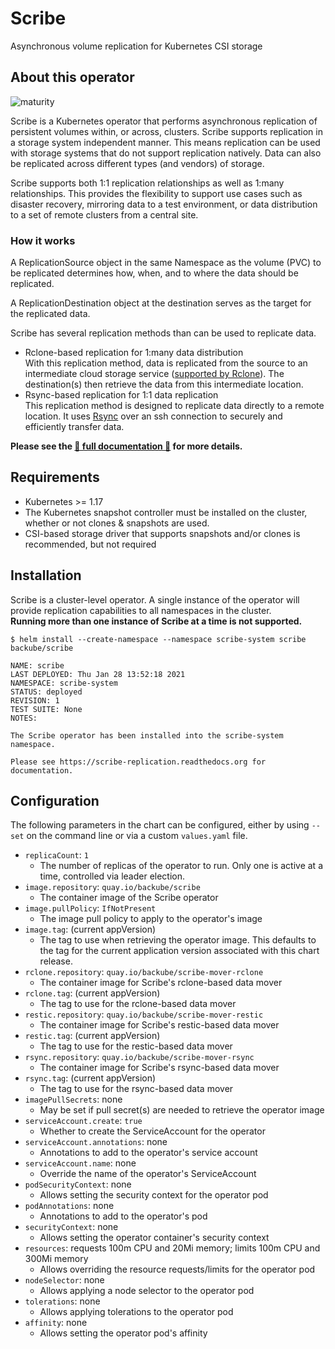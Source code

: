 # Scribe

Asynchronous volume replication for Kubernetes CSI storage

## About this operator

![maturity](https://img.shields.io/static/v1?label=maturity&message=alpha&color=red)

Scribe is a Kubernetes operator that performs asynchronous replication of
persistent volumes within, or across, clusters. Scribe supports replication in a
storage system independent manner. This means replication can be used with
storage systems that do not support replication natively. Data can also be
replicated across different types (and vendors) of storage.

Scribe supports both 1:1 replication relationships as well as 1:many
relationships. This provides the flexibility to support use cases such as
disaster recovery, mirroring data to a test environment, or data distribution to
a set of remote clusters from a central site.

### How it works

A ReplicationSource object in the same Namespace as the volume (PVC) to be
replicated determines how, when, and to where the data should be replicated.

A ReplicationDestination object at the destination serves as the target for the
replicated data.

Scribe has several replication methods than can be used to replicate data.

- Rclone-based replication for 1:many data distribution  
  With this replication method, data is replicated from the source to an
  intermediate cloud storage service ([supported by
  Rclone](https://rclone.org/#providers)). The destination(s) then retrieve the
  data from this intermediate location.
- Rsync-based replication for 1:1 data replication  
  This replication method is designed to replicate data directly to a remote
  location. It uses [Rsync](https://rsync.samba.org/) over an ssh connection to
  securely and efficiently transfer data.

**Please see the [📖 full documentation
📖](https://scribe-replication.readthedocs.io/) for more details.**

## Requirements

- Kubernetes >= 1.17
- The Kubernetes snapshot controller must be installed on the cluster, whether
  or not clones & snapshots are used.
- CSI-based storage driver that supports snapshots and/or clones is recommended,
  but not required

## Installation

Scribe is a cluster-level operator. A single instance of the operator will
provide replication capabilities to all namespaces in the cluster.  
**Running more than one instance of Scribe at a time is not supported.**

```console
$ helm install --create-namespace --namespace scribe-system scribe backube/scribe

NAME: scribe
LAST DEPLOYED: Thu Jan 28 13:52:18 2021
NAMESPACE: scribe-system
STATUS: deployed
REVISION: 1
TEST SUITE: None
NOTES:

The Scribe operator has been installed into the scribe-system namespace.

Please see https://scribe-replication.readthedocs.org for documentation.
```

## Configuration

The following parameters in the chart can be configured, either by using `--set`
on the command line or via a custom `values.yaml` file.

- `replicaCount`: `1`
  - The number of replicas of the operator to run. Only one is active at a time,
    controlled via leader election.
- `image.repository`: `quay.io/backube/scribe`
  - The container image of the Scribe operator
- `image.pullPolicy`: `IfNotPresent`
  - The image pull policy to apply to the operator's image
- `image.tag`: (current appVersion)
  - The tag to use when retrieving the operator image. This defaults to the tag
    for the current application version associated with this chart release.
- `rclone.repository`: `quay.io/backube/scribe-mover-rclone`
  - The container image for Scribe's rclone-based data mover
- `rclone.tag`: (current appVersion)
  - The tag to use for the rclone-based data mover
- `restic.repository`: `quay.io/backube/scribe-mover-restic`
  - The container image for Scribe's restic-based data mover
- `restic.tag`: (current appVersion)
  - The tag to use for the restic-based data mover
- `rsync.repository`: `quay.io/backube/scribe-mover-rsync`
  - The container image for Scribe's rsync-based data mover
- `rsync.tag`: (current appVersion)
  - The tag to use for the rsync-based data mover
- `imagePullSecrets`: none
  - May be set if pull secret(s) are needed to retrieve the operator image
- `serviceAccount.create`: `true`
  - Whether to create the ServiceAccount for the operator
- `serviceAccount.annotations`: none
  - Annotations to add to the operator's service account
- `serviceAccount.name`: none
  - Override the name of the operator's ServiceAccount
- `podSecurityContext`: none
  - Allows setting the security context for the operator pod
- `podAnnotations`: none
  - Annotations to add to the operator's pod
- `securityContext`: none
  - Allows setting the operator container's security context
- `resources`: requests 100m CPU and 20Mi memory; limits 100m CPU and 300Mi
  memory
  - Allows overriding the resource requests/limits for the operator pod
- `nodeSelector`: none
  - Allows applying a node selector to the operator pod
- `tolerations`: none
  - Allows applying tolerations to the operator pod
- `affinity`: none
  - Allows setting the operator pod's affinity
